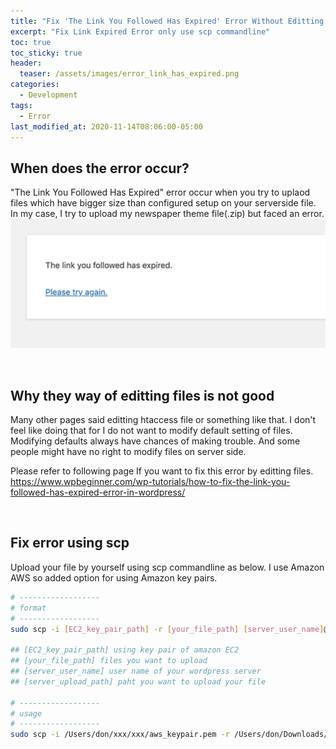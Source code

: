 ```yaml
---
title: "Fix 'The Link You Followed Has Expired' Error Without Editting Configuration Files"
excerpt: "Fix Link Expired Error only use scp commandline"
toc: true
toc_sticky: true
header:
  teaser: /assets/images/error_link_has_expired.png
categories:
  - Development
tags:
  - Error 
last_modified_at: 2020-11-14T08:06:00-05:00
---
```


## When does the error occur?
"The Link You Followed Has Expired" error occur when you try to uplaod files which have bigger size than configured setup on your serverside file. 
In my case, I try to upload my newspaper theme file(.zip) but faced an error.
![error_link_has_expired](/assets/images/error_link_has_expired.png)

<br>

## Why they way of editting files is not good
Many other pages said editting htaccess file or something like that. I don't feel like doing that for I do not want to modify default setting of files. Modifying defaults always have chances of making trouble. And some people might have no right to modify files on server side.  

Please refer to following page If you want to fix this error by editting files.  
https://www.wpbeginner.com/wp-tutorials/how-to-fix-the-link-you-followed-has-expired-error-in-wordpress/

<br>

## Fix error using scp
Upload your file by yourself using scp commandline as below. I use Amazon AWS so added option for using Amazon key pairs.
```bash
# ------------------
# format
# ------------------
sudo scp -i [EC2_key_pair_path] -r [your_file_path] [server_user_name]@[server_upload_path]

## [EC2_key_pair_path] using key pair of amazon EC2
## [your_file_path] files you want to upload
## [server_user_name] user name of your wordpress server
## [server_upload_path] paht you want to upload your file

# ------------------
# usage
# ------------------
sudo scp -i /Users/don/xxx/xxx/aws_keypair.pem -r /Users/don/Downloads/NewspaperTheme bitnami@11.111.111.110:/home/bitnami/apps/wordpress/htdocs/wp-content/themes/
```
